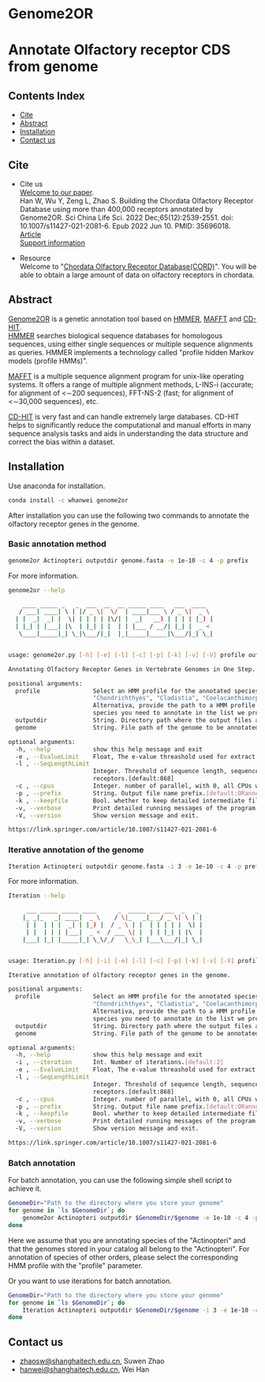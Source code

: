 # Genome2OR
Annotate Olfactory receptor CDS from genome
==============================================


## Contents Index
* [Cite](#cite)
* [Abstract](#abstract)
* [Installation](#installation)
* [Contact us](#contact-us)

## Cite
* Cite us </br>
[Welcome to our paper](https://link.springer.com/article/10.1007/s11427-021-2081-6). </br>
Han W, Wu Y, Zeng L, Zhao S. Building the Chordata Olfactory Receptor Database using more than 400,000 receptors annotated by Genome2OR. Sci China Life Sci. 2022 Dec;65(12):2539-2551. doi: 10.1007/s11427-021-2081-6. Epub 2022 Jun 10. PMID: 35696018. </br>
[Article](./data/s11427-021-2081-6.pdf) </br>
[Support information](./data/11427_2021_2081_MOESM1_ESM.pdf) </br>

* Resource </br>
Welcome to "[Chordata Olfactory Receptor Database(CORD)](https://cord.ihuman.shanghaitech.edu.cn/#/home)". You will be able to obtain a large amount of data on olfactory receptors in chordata.

## Abstract
[Genome2OR](https://github.com/ToHanwei/Genome2OR.git) is a genetic annotation tool based on [HMMER](http://hmmer.org), [MAFFT](https://mafft.cbrc.jp/alignment/software/) and [CD-HIT](http://weizhongli-lab.org/cd-hit/).  
[HMMER](http://hmmer.org) searches biological sequence databases for homologous sequences, using either single sequences or multiple sequence alignments as queries. HMMER implements a technology called "profile hidden Markov models (profile HMMs)".  

[MAFFT](https://mafft.cbrc.jp/alignment/software/) is a multiple sequence alignment program for unix-like operating systems. It offers a range of multiple alignment methods, L-INS-i (accurate; for alignment of <∼200 sequences),  FFT-NS-2 (fast; for alignment of <∼30,000 sequences), etc.

[CD-HIT](http://weizhongli-lab.org/cd-hit/https://sites.google.com/view/cd-hit?pli=1) is very fast and can handle extremely large databases. CD-HIT helps to significantly reduce the computational and manual efforts in many sequence analysis tasks and aids in understanding the data structure and correct the bias within a dataset.

## Installation

Use anaconda for installation.

```bash
conda install -c whanwei genome2or
```

After installation you can use the following two commands to annotate the olfactory receptor genes in the genome.

### Basic annotation method

```bash
genome2or Actinopteri outputdir genome.fasta -e 1e-10 -c 4 -p prefix
```

For more information.

```bash
genome2or --help

    ____ _____ _   _  ___  __  __ _____ ____   ___  ____
   / ___| ____| \ | |/ _ \|  \/  | ____|___ \ / _ \|  _ \
  | |  _|  _| |  \| | | | | |\/| |  _|   __) | | | | |_) |
  | |_| | |___| |\  | |_| | |  | | |___ / __/| |_| |  _ <
   \____|_____|_| \_|\___/|_|  |_|_____|_____|\___/|_| \_|


usage: genome2or.py [-h] [-e] [-l] [-c] [-p] [-k] [-v] [-V] profile outputdir genome

Annotating Olfactory Receptor Genes in Vertebrate Genomes in One Step.

positional arguments:
  profile               Select an HMM profile for the annotated species from the following options: "Actinopteri", "Amphibia", "Aves", "Branchiostoma_floridae",
                        "Chondrichthyes", "Cladistia", "Coelacanthimorpha", "Crocodylia", "Hyperoartia", "Lepidosauria", "Mammalia", "Myxini", "Reptiles", "Testudines".
                        Alternativa, provide the path to a HMM profile file. However, we do not generally recommend doing so unless there is no corresponding option for the
                        species you need to annotate in the list we provide.
  outputdir             String. Directory path where the output files are stored.[default:Current directory]
  genome                String. File path of the genome to be annotated.

optional arguments:
  -h, --help            show this help message and exit
  -e , --EvalueLimit    Float, The e-value threashold used for extract olfactory receptor gene fragment(s) from the genome.[default:1e-20]
  -l , --SeqLengthLimit
                        Integer. Threshold of sequence length, sequences shoter than this value will not be considered as the preferred targets for functional olfactory
                        receptors.[default:868]
  -c , --cpus           Integer. number of parallel, with 0, all CPUs will be used.[default='2/3 of all cores']
  -p , --prefix         String. Output file name prefix.[default:ORannotation]
  -k , --keepfile       Bool. whether to keep detailed intermediate file(True/False).[default:True]
  -v, --verbose         Print detailed running messages of the program.
  -V, --version         Show version message and exit.

https://link.springer.com/article/10.1007/s11427-021-2081-6
```

### Iterative annotation of the genome

```bash
Iteration Actinopteri outputdir genome.fasta -i 3 -e 1e-10 -c 4 -p prefix
```

For more information.

```bash
Iteration --help

     ___ _____ _____ ____      _  _____ ___ ___  _   _
    |_ _|_   _| ____|  _ \    / \|_   _|_ _/ _ \| \ | |
     | |  | | |  _| | |_) |  / _ \ | |  | | | | |  \| |
     | |  | | | |___|  _ <  / ___ \| |  | | |_| | |\  |
    |___| |_| |_____|_| \_\/_/   \_\_| |___\___/|_| \_|


usage: Iteration.py [-h] [-i] [-e] [-l] [-c] [-p] [-k] [-v] [-V] profile outputdir genome

Iterative annotation of olfactory receptor genes in the genome.

positional arguments:
  profile               Select an HMM profile for the annotated species from the following options: "Actinopteri", "Amphibia", "Aves", "Branchiostoma_floridae",
                        "Chondrichthyes", "Cladistia", "Coelacanthimorpha", "Crocodylia", "Hyperoartia", "Lepidosauria", "Mammalia", "Myxini", "Reptiles", "Testudines".
                        Alternativa, provide the path to a HMM profile file. However, we do not generally recommend doing so unless there is no corresponding option for the
                        species you need to annotate in the list we provide.
  outputdir             String. Directory path where the output files are stored.[default:Current directory]
  genome                String. File path of the genome to be annotated.

optional arguments:
  -h, --help            show this help message and exit
  -i , --iteration      Int. Number of iterations.[default:2]
  -e , --EvalueLimit    Float, The e-value threashold used for extract olfactory receptor gene fragment(s) from the genome.[default:1e-20]
  -l , --SeqLengthLimit
                        Integer. Threshold of sequence length, sequences shoter than this value will not be considered as the preferred targets for functional olfactory
                        receptors.[default:868]
  -c , --cpus           Integer. number of parallel, with 0, all CPUs will be used.[default='2/3 of all cores']
  -p , --prefix         String. Output file name prefix.[default:ORannotation]
  -k , --keepfile       Bool. whether to keep detailed intermediate file(True/False).[default:True]
  -v, --verbose         Print detailed running messages of the program.
  -V, --version         Show version message and exit.

https://link.springer.com/article/10.1007/s11427-021-2081-6
```

### Batch annotation

For batch annotation, you can use the following simple shell script to achieve it.

```bash
GenomeDir="Path to the directory where you store your genome"
for genome in `ls $GenomeDir`; do
	genome2or Actinopteri outputdir $GenomeDir/$genome -e 1e-10 -c 4 -p ${genome%.*}
done
```

Here we assume that you are annotating species of the "Actinopteri" and that the genomes stored in your catalog all belong to the "Actinopteri". For annotation of species of other orders, please select the corresponding HMM profile with the "profile" parameter.

Or you want to use iterations for batch annotation.

```bash
GenomeDir="Path to the directory where you store your genome"
for genome in `ls $GenomeDir`; do
	Iteration Actinopteri outputdir $GenomeDir/$genome -i 3 -e 1e-10 -c 4 -p ${genome%.*}
done
```



## Contact us

* zhaosw@shanghaitech.edu.cn, Suwen Zhao
* hanwei@shanghaitech.edu.cn, Wei Han

